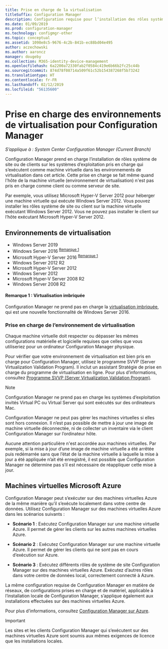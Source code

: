 ```yaml
---
title: Prise en charge de la virtualisation
titleSuffix: Configuration Manager
description: Configuration requise pour l’installation des rôles système de site et du client Configuration Manager dans un environnement de virtualisation.
ms.date: 01/09/2019
ms.prod: configuration-manager
ms.technology: configmgr-other
ms.topic: conceptual
ms.assetid: 1098e8c5-9676-4c2b-841b-ec88bd04e495
author: aczechowski
ms.author: aaroncz
manager: dougeby
ms.collection: M365-identity-device-management
ms.openlocfilehash: 6a2200a72330fab2f0584c419e6b66b2fc25c44b
ms.sourcegitcommit: 874d78f08714a509f61c52b154387268f5b73242
ms.translationtype: HT
ms.contentlocale: fr-FR
ms.lasthandoff: 02/12/2019
ms.locfileid: "56135600"
---
```

# <a name="support-for-virtualization-environments-with-configuration-manager"></a>Prise en charge des environnements de virtualisation pour Configuration Manager

*S’applique à : System Center Configuration Manager (Current Branch)*

Configuration Manager prend en charge l’installation de rôles système de site ou de clients sur les systèmes d’exploitation pris en charge qui s’exécutent comme machine virtuelle dans les environnements de virtualisation dans cet article. Cette prise en charge se fait même quand l'hôte de la machine virtuelle (environnement de virtualisation) n'est pas pris en charge comme client ou comme serveur de site.  

Par exemple, vous utilisez Microsoft Hyper-V Server 2012 pour héberger une machine virtuelle qui exécute Windows Server 2012. Vous pouvez installer les rôles système de site ou client sur la machine virtuelle exécutant Windows Server 2012. Vous ne pouvez pas installer le client sur l’hôte exécutant Microsoft Hyper-V Server 2012.  


## <a name="virtualization-environments"></a>Environnements de virtualisation

- Windows Server 2019  
- Windows Server 2016 <sup>[Remarque 1](#bkmk_note1)</sup>  
- Microsoft Hyper-V Server 2016 <sup>[Remarque 1](#bkmk_note1)</sup>  
- Windows Server 2012 R2  
- Microsoft Hyper-V Server 2012  
- Windows Server 2012  
- Microsoft Hyper-V Server 2008 R2  
- Windows Server 2008 R2  

#### <a name="bkmk_note1"></a>Remarque 1 : Virtualisation imbriquée
Configuration Manager ne prend pas en charge la [virtualisation imbriquée](https://docs.microsoft.com/windows-server/virtualization/hyper-v/What-s-new-in-Hyper-V-on-Windows#BKMK_nested), qui est une nouvelle fonctionnalité de Windows Server 2016.


### <a name="virtualization-environment-support"></a>Prise en charge de l’environnement de virtualisation

Chaque machine virtuelle doit respecter ou dépasser les mêmes configurations matérielle et logicielle requises que celles que vous utiliseriez pour un ordinateur Configuration Manager physique.  

Pour vérifier que votre environnement de virtualisation est bien pris en charge pour Configuration Manager, utilisez le programme SVVP (Server Virtualization Validation Program). Il inclut un assistant Stratégie de prise en charge du programme de virtualisation en ligne. Pour plus d’informations, consultez [Programme SVVP (Server Virtualization Validation Program)](https://www.windowsservercatalog.com/svvp.aspx).  

> [!NOTE]  
> Configuration Manager ne prend pas en charge les systèmes d’exploitation invités Virtual PC ou Virtual Server qui sont exécutés sur des ordinateurs Mac.  

Configuration Manager ne peut pas gérer les machines virtuelles si elles sont hors connexion. Il n’est pas possible de mettre à jour une image de machine virtuelle déconnectée, ni de collecter un inventaire via le client Configuration Manager sur l’ordinateur hôte.  

Aucune attention particulière n'est accordée aux machines virtuelles. Par exemple, si la mise à jour d’une image de machine virtuelle a été arrêtée puis redémarrée sans que l’état de la machine virtuelle à laquelle la mise à jour a été appliquée n’ait été enregistré, il est possible que Configuration Manager ne détermine pas s’il est nécessaire de réappliquer cette mise à jour.  



##  <a name="bkmk_Azure"></a> Machines virtuelles Microsoft Azure  

Configuration Manager peut s’exécuter sur des machines virtuelles Azure de la même manière qu’il s’exécute localement dans votre centre de données. Utilisez Configuration Manager sur des machines virtuelles Azure dans les scénarios suivants :  

- **Scénario 1** : Exécutez Configuration Manager sur une machine virtuelle Azure. Il permet de gérer les clients sur les autres machines virtuelles Azure.  

- **Scénario 2** : Exécutez Configuration Manager sur une machine virtuelle Azure. Il permet de gérer les clients qui ne sont pas en cours d’exécution sur Azure.  

- **Scénario 3** : Exécutez différents rôles de système de site Configuration Manager sur des machines virtuelles Azure. Exécutez d’autres rôles dans votre centre de données local, correctement connecté à Azure.  

La même configuration requise de Configuration Manager en matière de réseaux, de configurations prises en charge et de matériel, applicable à l’installation locale de Configuration Manager, s’applique également aux installations effectuées sur des machines virtuelles Azure.  

Pour plus d’informations, consultez [Configuration Manager sur Azure](/sccm/core/understand/configuration-manager-on-azure).

> [!IMPORTANT]  
> Les sites et les clients Configuration Manager qui s’exécutent sur des machines virtuelles Azure sont soumis aux mêmes exigences de licence que les installations locales.  
